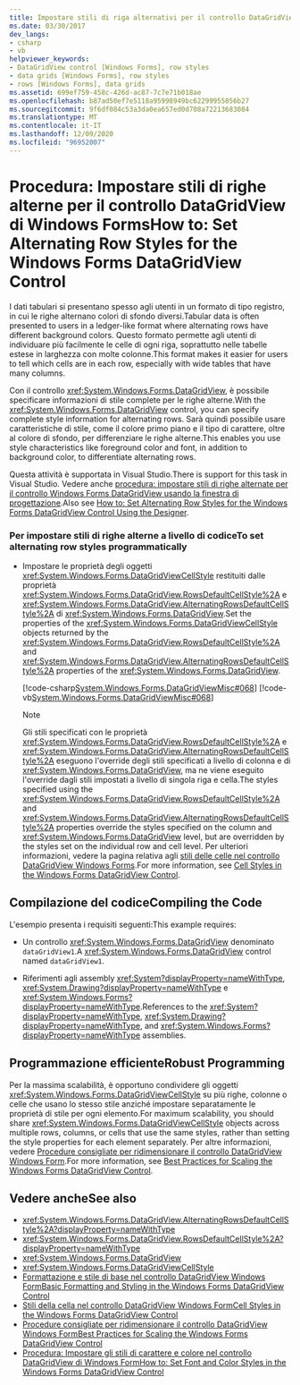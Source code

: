 ```yaml
---
title: Impostare stili di riga alternativi per il controllo DataGridView
ms.date: 03/30/2017
dev_langs:
- csharp
- vb
helpviewer_keywords:
- DataGridView control [Windows Forms], row styles
- data grids [Windows Forms], row styles
- rows [Windows Forms], data grids
ms.assetid: 699ef759-458c-426d-ac87-7c7e71b018ae
ms.openlocfilehash: b87ad50ef7e5118a95998949bc62299955856b27
ms.sourcegitcommit: 9f6df084c53a3da0ea657ed0d708a72213683084
ms.translationtype: MT
ms.contentlocale: it-IT
ms.lasthandoff: 12/09/2020
ms.locfileid: "96952007"
---
```

# <a name="how-to-set-alternating-row-styles-for-the-windows-forms-datagridview-control"></a><span data-ttu-id="77c13-102">Procedura: Impostare stili di righe alterne per il controllo DataGridView di Windows Forms</span><span class="sxs-lookup"><span data-stu-id="77c13-102">How to: Set Alternating Row Styles for the Windows Forms DataGridView Control</span></span>
<span data-ttu-id="77c13-103">I dati tabulari si presentano spesso agli utenti in un formato di tipo registro, in cui le righe alternano colori di sfondo diversi.</span><span class="sxs-lookup"><span data-stu-id="77c13-103">Tabular data is often presented to users in a ledger-like format where alternating rows have different background colors.</span></span> <span data-ttu-id="77c13-104">Questo formato permette agli utenti di individuare più facilmente le celle di ogni riga, soprattutto nelle tabelle estese in larghezza con molte colonne.</span><span class="sxs-lookup"><span data-stu-id="77c13-104">This format makes it easier for users to tell which cells are in each row, especially with wide tables that have many columns.</span></span>  
  
 <span data-ttu-id="77c13-105">Con il controllo <xref:System.Windows.Forms.DataGridView>, è possibile specificare informazioni di stile complete per le righe alterne.</span><span class="sxs-lookup"><span data-stu-id="77c13-105">With the <xref:System.Windows.Forms.DataGridView> control, you can specify complete style information for alternating rows.</span></span> <span data-ttu-id="77c13-106">Sarà quindi possibile usare caratteristiche di stile, come il colore primo piano e il tipo di carattere, oltre al colore di sfondo, per differenziare le righe alterne.</span><span class="sxs-lookup"><span data-stu-id="77c13-106">This enables you use style characteristics like foreground color and font, in addition to background color, to differentiate alternating rows.</span></span>  
  
 <span data-ttu-id="77c13-107">Questa attività è supportata in Visual Studio.</span><span class="sxs-lookup"><span data-stu-id="77c13-107">There is support for this task in Visual Studio.</span></span>  <span data-ttu-id="77c13-108">Vedere anche [procedura: impostare stili di righe alternate per il controllo Windows Forms DataGridView usando la finestra di progettazione](set-alternating-row-styles-for-the-datagrid-using-the-designer.md).</span><span class="sxs-lookup"><span data-stu-id="77c13-108">Also see [How to: Set Alternating Row Styles for the Windows Forms DataGridView Control Using the Designer](set-alternating-row-styles-for-the-datagrid-using-the-designer.md).</span></span>  
  
### <a name="to-set-alternating-row-styles-programmatically"></a><span data-ttu-id="77c13-109">Per impostare stili di righe alterne a livello di codice</span><span class="sxs-lookup"><span data-stu-id="77c13-109">To set alternating row styles programmatically</span></span>  
  
- <span data-ttu-id="77c13-110">Impostare le proprietà degli oggetti <xref:System.Windows.Forms.DataGridViewCellStyle> restituiti dalle proprietà <xref:System.Windows.Forms.DataGridView.RowsDefaultCellStyle%2A> e <xref:System.Windows.Forms.DataGridView.AlternatingRowsDefaultCellStyle%2A> di <xref:System.Windows.Forms.DataGridView>.</span><span class="sxs-lookup"><span data-stu-id="77c13-110">Set the properties of the <xref:System.Windows.Forms.DataGridViewCellStyle> objects returned by the <xref:System.Windows.Forms.DataGridView.RowsDefaultCellStyle%2A> and <xref:System.Windows.Forms.DataGridView.AlternatingRowsDefaultCellStyle%2A> properties of the <xref:System.Windows.Forms.DataGridView>.</span></span>  
  
     [!code-csharp[System.Windows.Forms.DataGridViewMisc#068](~/samples/snippets/csharp/VS_Snippets_Winforms/System.Windows.Forms.DataGridViewMisc/CS/datagridviewmisc.cs#068)]
     [!code-vb[System.Windows.Forms.DataGridViewMisc#068](~/samples/snippets/visualbasic/VS_Snippets_Winforms/System.Windows.Forms.DataGridViewMisc/VB/datagridviewmisc.vb#068)]  
  
    > [!NOTE]
    > <span data-ttu-id="77c13-111">Gli stili specificati con le proprietà <xref:System.Windows.Forms.DataGridView.RowsDefaultCellStyle%2A> e <xref:System.Windows.Forms.DataGridView.AlternatingRowsDefaultCellStyle%2A> eseguono l'override degli stili specificati a livello di colonna e di <xref:System.Windows.Forms.DataGridView>, ma ne viene eseguito l'override dagli stili impostati a livello di singola riga e cella.</span><span class="sxs-lookup"><span data-stu-id="77c13-111">The styles specified using the <xref:System.Windows.Forms.DataGridView.RowsDefaultCellStyle%2A> and <xref:System.Windows.Forms.DataGridView.AlternatingRowsDefaultCellStyle%2A> properties override the styles specified on the column and <xref:System.Windows.Forms.DataGridView> level, but are overridden by the styles set on the individual row and cell level.</span></span> <span data-ttu-id="77c13-112">Per ulteriori informazioni, vedere la pagina relativa agli [stili delle celle nel controllo DataGridView Windows Forms](cell-styles-in-the-windows-forms-datagridview-control.md).</span><span class="sxs-lookup"><span data-stu-id="77c13-112">For more information, see [Cell Styles in the Windows Forms DataGridView Control](cell-styles-in-the-windows-forms-datagridview-control.md).</span></span>  
  
## <a name="compiling-the-code"></a><span data-ttu-id="77c13-113">Compilazione del codice</span><span class="sxs-lookup"><span data-stu-id="77c13-113">Compiling the Code</span></span>  
 <span data-ttu-id="77c13-114">L'esempio presenta i requisiti seguenti:</span><span class="sxs-lookup"><span data-stu-id="77c13-114">This example requires:</span></span>  
  
- <span data-ttu-id="77c13-115">Un controllo <xref:System.Windows.Forms.DataGridView> denominato `dataGridView1`.</span><span class="sxs-lookup"><span data-stu-id="77c13-115">A <xref:System.Windows.Forms.DataGridView> control named `dataGridView1`.</span></span>  
  
- <span data-ttu-id="77c13-116">Riferimenti agli assembly <xref:System?displayProperty=nameWithType>, <xref:System.Drawing?displayProperty=nameWithType> e <xref:System.Windows.Forms?displayProperty=nameWithType>.</span><span class="sxs-lookup"><span data-stu-id="77c13-116">References to the <xref:System?displayProperty=nameWithType>, <xref:System.Drawing?displayProperty=nameWithType>, and <xref:System.Windows.Forms?displayProperty=nameWithType> assemblies.</span></span>  
  
## <a name="robust-programming"></a><span data-ttu-id="77c13-117">Programmazione efficiente</span><span class="sxs-lookup"><span data-stu-id="77c13-117">Robust Programming</span></span>  
 <span data-ttu-id="77c13-118">Per la massima scalabilità, è opportuno condividere gli oggetti <xref:System.Windows.Forms.DataGridViewCellStyle> su più righe, colonne o celle che usano lo stesso stile anziché impostare separatamente le proprietà di stile per ogni elemento.</span><span class="sxs-lookup"><span data-stu-id="77c13-118">For maximum scalability, you should share <xref:System.Windows.Forms.DataGridViewCellStyle> objects across multiple rows, columns, or cells that use the same styles, rather than setting the style properties for each element separately.</span></span> <span data-ttu-id="77c13-119">Per altre informazioni, vedere [Procedure consigliate per ridimensionare il controllo DataGridView Windows Form](best-practices-for-scaling-the-windows-forms-datagridview-control.md).</span><span class="sxs-lookup"><span data-stu-id="77c13-119">For more information, see [Best Practices for Scaling the Windows Forms DataGridView Control](best-practices-for-scaling-the-windows-forms-datagridview-control.md).</span></span>  
  
## <a name="see-also"></a><span data-ttu-id="77c13-120">Vedere anche</span><span class="sxs-lookup"><span data-stu-id="77c13-120">See also</span></span>

- <xref:System.Windows.Forms.DataGridView.AlternatingRowsDefaultCellStyle%2A?displayProperty=nameWithType>
- <xref:System.Windows.Forms.DataGridView.RowsDefaultCellStyle%2A?displayProperty=nameWithType>
- <xref:System.Windows.Forms.DataGridView>
- <xref:System.Windows.Forms.DataGridViewCellStyle>
- [<span data-ttu-id="77c13-121">Formattazione e stile di base nel controllo DataGridView Windows Form</span><span class="sxs-lookup"><span data-stu-id="77c13-121">Basic Formatting and Styling in the Windows Forms DataGridView Control</span></span>](basic-formatting-and-styling-in-the-windows-forms-datagridview-control.md)
- [<span data-ttu-id="77c13-122">Stili della cella nel controllo DataGridView Windows Form</span><span class="sxs-lookup"><span data-stu-id="77c13-122">Cell Styles in the Windows Forms DataGridView Control</span></span>](cell-styles-in-the-windows-forms-datagridview-control.md)
- [<span data-ttu-id="77c13-123">Procedure consigliate per ridimensionare il controllo DataGridView Windows Form</span><span class="sxs-lookup"><span data-stu-id="77c13-123">Best Practices for Scaling the Windows Forms DataGridView Control</span></span>](best-practices-for-scaling-the-windows-forms-datagridview-control.md)
- [<span data-ttu-id="77c13-124">Procedura: Impostare gli stili di carattere e colore nel controllo DataGridView di Windows Form</span><span class="sxs-lookup"><span data-stu-id="77c13-124">How to: Set Font and Color Styles in the Windows Forms DataGridView Control</span></span>](how-to-set-font-and-color-styles-in-the-windows-forms-datagridview-control.md)
